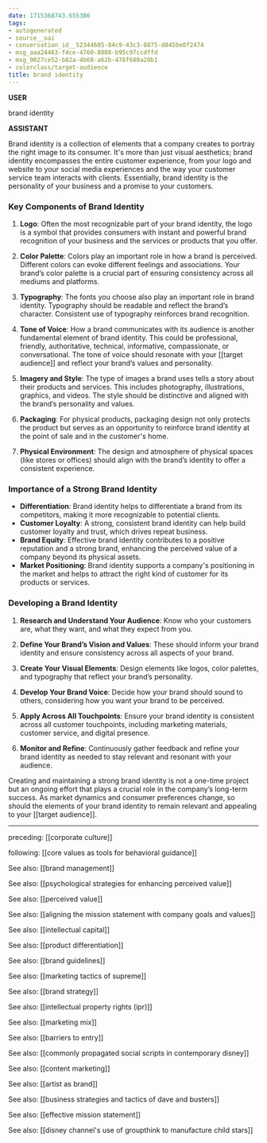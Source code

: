 ```yaml
---
date: 1715368743.655386
tags:
- autogenerated
- source__oai
- conversation_id__52344605-84c9-43c3-8875-d845be0f2474
- msg_aaa24463-f4ce-4760-8088-b95c97ccdffd
- msg_9027ce52-b82a-4b68-a62b-478f680a20b1
- colorclass/target-audience
title: brand identity
---
```


**USER**

brand identity


**ASSISTANT**

Brand identity is a collection of elements that a company creates to portray the right image to its consumer. It's more than just visual aesthetics; brand identity encompasses the entire customer experience, from your logo and website to your social media experiences and the way your customer service team interacts with clients. Essentially, brand identity is the personality of your business and a promise to your customers.

### Key Components of Brand Identity

1. **Logo**: Often the most recognizable part of your brand identity, the logo is a symbol that provides consumers with instant and powerful brand recognition of your business and the services or products that you offer.

2. **Color Palette**: Colors play an important role in how a brand is perceived. Different colors can evoke different feelings and associations. Your brand’s color palette is a crucial part of ensuring consistency across all mediums and platforms.

3. **Typography**: The fonts you choose also play an important role in brand identity. Typography should be readable and reflect the brand’s character. Consistent use of typography reinforces brand recognition.

4. **Tone of Voice**: How a brand communicates with its audience is another fundamental element of brand identity. This could be professional, friendly, authoritative, technical, informative, compassionate, or conversational. The tone of voice should resonate with your [[target audience]] and reflect your brand’s values and personality.

5. **Imagery and Style**: The type of images a brand uses tells a story about their products and services. This includes photography, illustrations, graphics, and videos. The style should be distinctive and aligned with the brand’s personality and values.

6. **Packaging**: For physical products, packaging design not only protects the product but serves as an opportunity to reinforce brand identity at the point of sale and in the customer's home.

7. **Physical Environment**: The design and atmosphere of physical spaces (like stores or offices) should align with the brand’s identity to offer a consistent experience.

### Importance of a Strong Brand Identity

- **Differentiation**: Brand identity helps to differentiate a brand from its competitors, making it more recognizable to potential clients.
- **Customer Loyalty**: A strong, consistent brand identity can help build customer loyalty and trust, which drives repeat business.
- **Brand Equity**: Effective brand identity contributes to a positive reputation and a strong brand, enhancing the perceived value of a company beyond its physical assets.
- **Market Positioning**: Brand identity supports a company's positioning in the market and helps to attract the right kind of customer for its products or services.

### Developing a Brand Identity

1. **Research and Understand Your Audience**: Know who your customers are, what they want, and what they expect from you.

2. **Define Your Brand’s Vision and Values**: These should inform your brand identity and ensure consistency across all aspects of your brand.

3. **Create Your Visual Elements**: Design elements like logos, color palettes, and typography that reflect your brand’s personality.

4. **Develop Your Brand Voice**: Decide how your brand should sound to others, considering how you want your brand to be perceived.

5. **Apply Across All Touchpoints**: Ensure your brand identity is consistent across all customer touchpoints, including marketing materials, customer service, and digital presence.

6. **Monitor and Refine**: Continuously gather feedback and refine your brand identity as needed to stay relevant and resonant with your audience.

Creating and maintaining a strong brand identity is not a one-time project but an ongoing effort that plays a crucial role in the company’s long-term success. As market dynamics and consumer preferences change, so should the elements of your brand identity to remain relevant and appealing to your [[target audience]].


---

preceding: [[corporate culture]]  


following: [[core values as tools for behavioral guidance]]

See also: [[brand management]]


See also: [[psychological strategies for enhancing perceived value]]


See also: [[perceived value]]


See also: [[aligning the mission statement with company goals and values]]


See also: [[intellectual capital]]


See also: [[product differentiation]]


See also: [[brand guidelines]]


See also: [[marketing tactics of supreme]]


See also: [[brand strategy]]


See also: [[intellectual property rights (ipr)]]


See also: [[marketing mix]]


See also: [[barriers to entry]]


See also: [[commonly propagated social scripts in contemporary disney]]


See also: [[content marketing]]


See also: [[artist as brand]]


See also: [[business strategies and tactics of dave and busters]]


See also: [[effective mission statement]]


See also: [[disney channel's use of groupthink to manufacture child stars]]